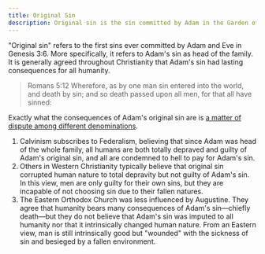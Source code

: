 ```yaml
---
title: Original Sin
description: Original sin is the sin committed by Adam in the Garden of Eden and its lasting effects for all of mankind.
---
```


"Original sin" refers to the first sins ever committed by Adam and Eve in Genesis 3:6. More specifically, it refers to Adam's sin as head of the family. It is generally agreed throughout Christianity that Adam's sin had lasting consequences for all humanity.

> Romans 5:12  Wherefore, as by one man sin entered into the world, and death by sin; and so death passed upon all men, for that all have sinned:

Exactly what the consequences of Adam's original sin are is [a matter of dispute among different denominations](https://denominationdifferences.com/compare/all#original_sin).

1. Calvinism subscribes to Federalism, believing that since Adam was head of the whole family, all humans are both totally depraved and guilty of Adam's original sin, and all are condemned to hell to pay for Adam's sin.
2. Others in Western Christianity typically believe that original sin corrupted human nature to total depravity but not guilty of Adam's sin. In this view, men are only guilty for their own sins, but they are incapable of not choosing sin due to their fallen natures.
3. The Eastern Orthodox Church was less influenced by Augustine. They agree that humanity bears many consequences of Adam's sin—chiefly death—but they do not believe that Adam's sin was imputed to all humanity nor that it intrinsically changed human nature. From an Eastern view, man is still intrinsically good but "wounded" with the sickness of sin and besieged by a fallen environment.